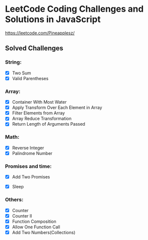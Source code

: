 # LeetCode Coding Challenges and Solutions in JavaScript
https://leetcode.com/Pineapplesz/

## Solved Challenges

### String:

- [x] Two Sum
- [x] Valid Parentheses

### Array:

- [x] Container With Most Water
- [x] Apply Transform Over Each Element in Array
- [x] Filter Elements from Array
- [x] Array Reduce Transformation
- [x] Return Length of Arguments Passed

### Math:

- [x] Reverse Integer
- [x] Palindrome Number

### Promises and time:

- [x] Add Two Promises
- [x] Sleep


### Others:

- [x] Counter
- [x] Counter II
- [x] Function Composition
- [x] Allow One Function Call
- [x] Add Two Numbers(Collections)

